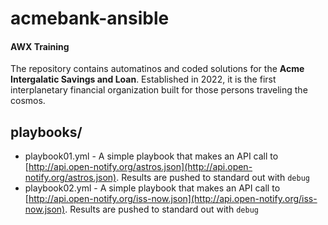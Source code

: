 # acmebank-ansible
#### AWX Training
The repository contains automatinos and coded solutions for the **Acme Intergalatic Savings and Loan**. Established in 2022, it is the first interplanetary financial organization built for those persons traveling the cosmos.

## playbooks/
- playbook01.yml - A simple playbook that makes an API call to [http://api.open-notify.org/astros.json](http://api.open-notify.org/astros.json). Results are pushed to standard out with `debug`
- playbook02.yml - A simple playbook that makes an API call to [http://api.open-notify.org/iss-now.json](http://api.open-notify.org/iss-now.json). Results are pushed to standard out with `debug`
